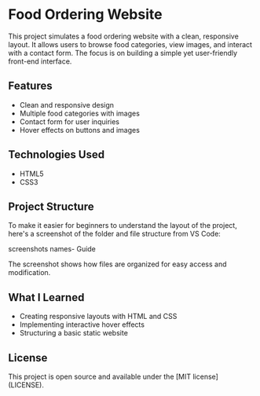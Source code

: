 # Food Ordering Website

This project simulates a food ordering website with a clean, responsive layout. It allows users to browse food categories, view images, and interact with a contact form. The focus is on building a simple yet user-friendly front-end interface.

## Features

- Clean and responsive design
- Multiple food categories with images
- Contact form for user inquiries
- Hover effects on buttons and images

## Technologies Used

- HTML5
- CSS3

## Project Structure

To make it easier for beginners to understand the layout of the project, here's a screenshot of the folder and file structure from VS Code:

screenshots names- Guide

The screenshot shows how files are organized for easy access and modification.

## What I Learned

- Creating responsive layouts with HTML and CSS
- Implementing interactive hover effects
- Structuring a basic static website

## License

This project is open source and available under the [MIT license] (LICENSE).
